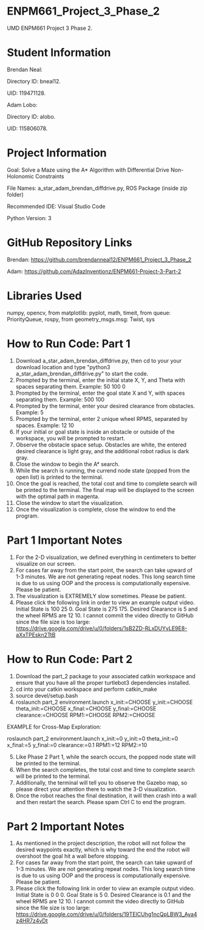 # ENPM661_Project_3_Phase_2
UMD ENPM661 Project 3 Phase 2.

# Student Information
Brendan Neal:

Directory ID: bneal12.

UID: 119471128.

Adam Lobo:

Directory ID: alobo.

UID: 115806078.

# Project Information
Goal: Solve a Maze using the A* Algorithm with Differential Drive Non-Holonomic Constraints

File Names: a_star_adam_brendan_diffdrive.py, ROS Package (inside zip folder)

Recommended IDE: Visual Studio Code

Python Version: 3

# GitHub Repository Links

Brendan: https://github.com/brendanneal12/ENPM661_Project_3_Phase_2

Adam: https://github.com/AdazInventionz/ENPM661-Project-3-Part-2

# Libraries Used
numpy, opencv, from matplotlib: pyplot, math, timeit, from queue: PriorityQueue, rospy, from geometry_msgs.msg: Twist, sys

# How to Run Code: Part 1
1. Download a_star_adam_brendan_diffdrive.py, then cd to your your download location and type "python3 a_star_adam_brendan_diffdrive.py" to start the code.
2. Prompted by the terminal, enter the initial state X, Y, and Theta with spaces separating them. Example: 50 100 0
3. Prompted by the terminal, enter the goal state X and Y, with spaces separating them. Example: 500 100
4. Prompted by the terminal, enter your desired clearance from obstacles. Example: 5
5. Prompted by the terminal, enter 2 unique wheel RPMS, separated by spaces. Example: 12 10
6. If your initial or goal state is inside an obstacle or outside of the workspace, you will be prompted to restart.
7. Observe the obstacle space setup. Obstacles are white, the entered desired clearance is light gray, and the additional robot radius is dark gray.
8. Close the window to begin the A* search.
9. While the search is running, the currend node state (popped from the open list) is printed to the terminal.
10. Once the goal is reached, the total cost and time to complete search will be printed to the terminal. The final map will be displayed to the screen with the optimal path in magenta.
11. Close the window to start the visualization.
12. Once the visualization is complete, close the window to end the program.

# Part 1 Important Notes
1. For the 2-D visualization, we defined everything in centimeters to better visualize on our screen.
2. For cases far away from the start point, the search can take upward of 1-3 minutes. We are not generating repeat nodes. This long search time is due to us using OOP and the process is computationally expensive. Please be patient.
3. The visualization is EXTREMELY slow sometimes. Please be patient.
4. Please click the following link in order to view an example output video. Initial State is 100 25 0. Goal State is 275 175. Desired Clearance is 5 and the wheel RPMS are 12 10. I cannot commit the video directly to GitHub since the file size is too large: https://drive.google.com/drive/u/0/folders/1sB2ZD-RLxDUYvLE9E8-aXxTPEskn2TtB


# How to Run Code: Part 2
1. Download the part_2 package to your associated catkin workspace and ensure that you have all the proper turtlebot3 dependencies installed.
2. cd into your catkin workspace and perform catkin_make
3. source devel/setup.bash
4. roslaunch part_2 environment.launch x_init:=CHOOSE y_init:=CHOOSE theta_init:=CHOOSE x_final:=CHOOSE y_final:=CHOOSE clearance:=CHOOSE RPM1:=CHOOSE RPM2:=CHOOSE

EXAMPLE for Cross-Map Exploration: 

roslaunch part_2 environment.launch x_init:=0 y_init:=0 theta_init:=0 x_final:=5 y_final:=0 clearance:=0.1 RPM1:=12 RPM2:=10

5. Like Phase 2 Part 1, while the search occurs, the popped node state will be printed to the terminal.
6. When the search completes, the total cost and time to complete search will be printed to the terminal.
7. Additionally, the terminal will tell you to observe the Gazebo map, so please direct your attention there to watch the 3-D visualization.
8. Once the robot reaches the final destination, it will then crash into a wall and then restart the search. Please spam Ctrl C to end the program.

# Part 2 Important Notes
1. As mentioned in the project description, the robot will not follow the desired waypoints exactly, which is why toward the end the robot will overshoot the goal hit a wall before stopping.
2. For cases far away from the start point, the search can take upward of 1-3 minutes. We are not generating repeat nodes. This long search time is due to us using OOP and the process is computationally expensive. Please be patient.
3. Please click the following link in order to view an example output video. Initial State is 0 0 0. Goal State is 5 0. Desired Clearance is 0.1 and the wheel RPMS are 12 10. I cannot commit the video directly to GitHub since the file size is too large: https://drive.google.com/drive/u/0/folders/19TElCUhg1ncQpLBW3_Aya4z4HR7z4vDt

